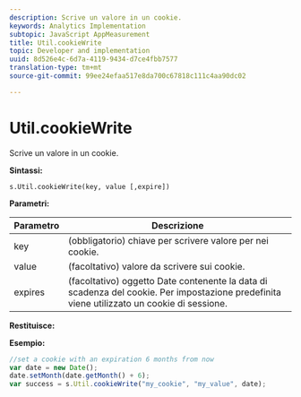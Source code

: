 ```yaml
---
description: Scrive un valore in un cookie.
keywords: Analytics Implementation
subtopic: JavaScript AppMeasurement
title: Util.cookieWrite
topic: Developer and implementation
uuid: 8d526e4c-6d7a-4119-9434-d7ce4fbb7577
translation-type: tm+mt
source-git-commit: 99ee24efaa517e8da700c67818c111c4aa90dc02

---
```



# Util.cookieWrite

Scrive un valore in un cookie.

**Sintassi:**

```
s.Util.cookieWrite(key, value [,expire])
```

**Parametri:**

| Parametro | Descrizione |
|---|---|
| key | (obbligatorio) chiave per scrivere valore per nei cookie. |
| value | (facoltativo) valore da scrivere sui cookie. |
| expires | (facoltativo) oggetto Date contenente la data di scadenza del cookie. Per impostazione predefinita viene utilizzato un cookie di sessione. |

**Restituisce:**

**Esempio:**

```js
//set a cookie with an expiration 6 months from now 
var date = new Date(); 
date.setMonth(date.getMonth() + 6); 
var success = s.Util.cookieWrite("my_cookie", "my_value", date);
```

